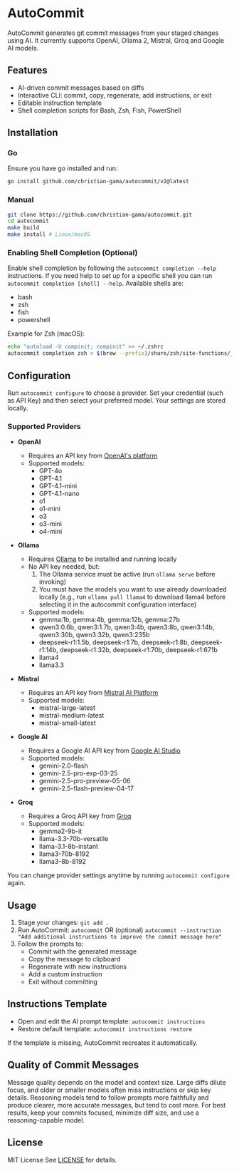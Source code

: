 # AutoCommit

AutoCommit generates git commit messages from your staged changes using AI. It currently supports OpenAI, Ollama 2, Mistral, Groq and Google AI models.

## Features

- AI-driven commit messages based on diffs
- Interactive CLI: commit, copy, regenerate, add instructions, or exit
- Editable instruction template
- Shell completion scripts for Bash, Zsh, Fish, PowerShell

## Installation

### Go

Ensure you have go installed and run:

```sh
go install github.com/christian-gama/autocommit/v2@latest
```

### Manual

```sh
git clone https://github.com/christian-gama/autocommit.git
cd autocommit
make build
make install # Linux/macOS
```

### Enabling Shell Completion (Optional)

Enable shell completion by following the `autocommit completion --help` instructions. If you need help to set up for a specific shell you can run `autocommit completion [shell] --help`. Available shells are:

- bash
- zsh
- fish
- powershell

Example for Zsh (macOS):

```sh
echo "autoload -U compinit; compinit" >> ~/.zshrc
autocommit completion zsh > $(brew --prefix)/share/zsh/site-functions/_autocommit
```

## Configuration

Run `autocommit configure` to choose a provider. Set your credential (such as API Key) and then select your preferred model. Your settings are stored locally.

### Supported Providers

- **OpenAI**

  - Requires an API key from [OpenAI's platform](https://platform.openai.com/api-keys)
  - Supported models:
    - GPT-4o
    - GPT-4.1
    - GPT-4.1-mini
    - GPT-4.1-nano
    - o1
    - o1-mini
    - o3
    - o3-mini
    - o4-mini

- **Ollama**

  - Requires [Ollama](https://ollama.ai/) to be installed and running locally
  - No API key needed, but:
    1. The Ollama service must be active (run `ollama serve` before invoking)
    2. You must have the models you want to use already downloaded locally
       (e.g., run `ollama pull llama4` to download llama4 before selecting it in the autocommit configuration interface)
  - Supported models:
    - gemma:1b, gemma:4b, gemma:12b, gemma:27b
    - qwen3:0.6b, qwen3:1.7b, qwen3:4b, qwen3:8b, qwen3:14b, qwen3:30b, qwen3:32b, qwen3:235b
    - deepseek-r1:1.5b, deepseek-r1:7b, deepseek-r1:8b, deepseek-r1:14b, deepseek-r1:32b, deepseek-r1:70b, deepseek-r1:671b
    - llama4
    - llama3.3

- **Mistral**

  - Requires an API key from [Mistral AI Platform](https://console.mistral.ai/)
  - Supported models:
    - mistral-large-latest
    - mistral-medium-latest
    - mistral-small-latest

- **Google AI**
  - Requires a Google AI API key from [Google AI Studio](https://makersuite.google.com/app/apikey)
  - Supported models:
    - gemini-2.0-flash
    - gemini-2.5-pro-exp-03-25
    - gemini-2.5-pro-preview-05-06
    - gemini-2.5-flash-preview-04-17

- **Groq**
  - Requires a Groq API key from [Groq](https://console.groq.com/keys)
  - Supported models:
    - gemma2-9b-it
    - llama-3.3-70b-versatile
    - llama-3.1-8b-instant
    - llama3-70b-8192
    - llama3-8b-8192

You can change provider settings anytime by running `autocommit configure` again.

## Usage

1. Stage your changes:
   `git add .`
2. Run AutoCommit:
   `autocommit`
   OR (optional)
   `autocommit --instruction "Add additional instructions to improve the commit message here"`
3. Follow the prompts to:
   - Commit with the generated message
   - Copy the message to clipboard
   - Regenerate with new instructions
   - Add a custom instruction
   - Exit without committing

## Instructions Template

- Open and edit the AI prompt template:
  `autocommit instructions`
- Restore default template:
  `autocommit instructions restore`

If the template is missing, AutoCommit recreates it automatically.

## Quality of Commit Messages

Message quality depends on the model and context size. Large diffs dilute focus, and older or smaller models often miss instructions or skip key details. Reasoning models tend to follow prompts more faithfully and produce clearer, more accurate messages, but tend to cost more. For best results, keep your commits focused, minimize diff size, and use a reasoning-capable model.

## License

MIT License
See [LICENSE](LICENSE) for details.
